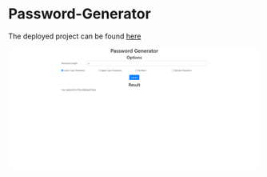 # Password-Generator

The deployed project can be found [here](https://thetiiiim.github.io/Password-Generator/Index.html)

![screenshot][screenshot]

[screenshot]: https://raw.githubusercontent.com/TheTiiiim/Password-Generator/main/Assets/Photos/screenshot.png "screenshot"